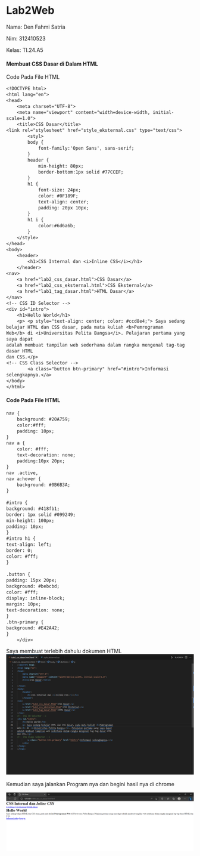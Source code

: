 # Lab2Web
Nama: Den Fahmi Satria <p>
Nim: 312410523 <p>
Kelas: TI.24.A5 <p>
#### Membuat CSS Dasar di Dalam HTML
Code Pada File HTML <p>
```
<!DOCTYPE html>
<html lang="en">
<head>
    <meta charset="UTF-8">
    <meta name="viewport" content="width=device-width, initial-scale=1.0">
    <title>CSS Dasar</title>
<link rel="stylesheet" href="style_eksternal.css" type="text/css">
        <styl>
        body {
            font-family:'Open Sans', sans-serif;
        }
        header {
            min-height: 80px;
            border-bottom:1px solid #77CCEF;
        }
        h1 {
            font-size: 24px;
            color: #0F189F;
            text-align: center;
            padding: 20px 10px;
        }
        h1 i {
            color:#6d6a6b;
        }
    </style>
</head>
<body>
    <header>
        <h1>CSS Internal dan <i>Inline CSS</i></h1>
    </header>
<nav>
    <a href="lab2_css_dasar.html">CSS Dasar</a>
    <a href="lab2_css_eksternal.html">CSS Eksternal</a>
    <a href="lab1_tag_dasar.html">HTML Dasar</a>
</nav>
<!-- CSS ID Selector -->
<div id="intro">
    <h1>Hello World</h1>
    <p> <p style="text-align: center; color: #ccd8e4;"> Saya sedang belajar HTML dan CSS dasar, pada mata kuliah <b>Pemrograman
Web</b> di <i>Universitas Pelita Bangsa</i>. Pelajaran pertama yang saya dapat
adalah membuat tampilan web sederhana dalam rangka mengenal tag-tag dasar HTML
dan CSS.</p>
<!-- CSS Class Selector -->
        <a class="button btn-primary" href="#intro">Informasi selengkapnya.</a>
</body>
</html>
```
#### Code Pada File HTML
```
nav {
    background: #20A759;
    color:#fff;
    padding: 10px;
}
nav a {
    color: #fff;
    text-decoration: none;
    padding:10px 20px;
}
nav .active,
nav a:hover {
    background: #0B6B3A;
}

#intro {
background: #418fb1;
border: 1px solid #099249;
min-height: 100px;
padding: 10px;
}
#intro h1 {
text-align: left;
border: 0;
color: #fff;
}

.button {
padding: 15px 20px;
background: #bebcbd;
color: #fff;
display: inline-block;
margin: 10px;
text-decoration: none;
}
.btn-primary {
background: #E42A42;
}
    </div>
```
Saya membuat terlebih dahulu dokumen HTML
![gambar1](lb2.1.PNG) <p>
Kemudian saya jalankan Program nya dan begini hasil nya di chrome <p>
![gambar2](lb2.2.PNG) <p>
